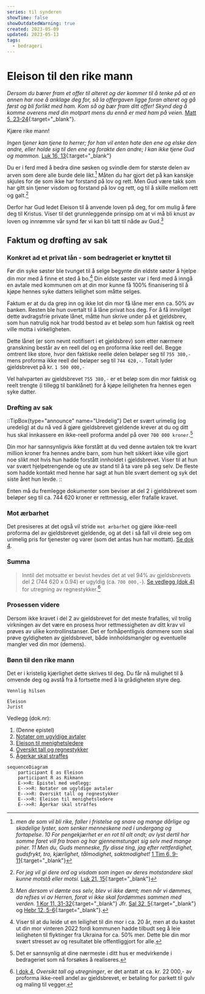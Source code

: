 ```yaml
---
series: til synderen
showTime: false
showOutdatedWarning: true
created: 2023-05-09
updated: 2023-05-13
tags:
  - bedrageri
---
```


# Eleison til den rike mann
_Dersom du bærer fram et offer til alteret og der kommer til å tenke på at en annen har noe å anklage deg for, så la offergaven ligge foran alteret og gå først og bli forlikt med ham. Kom så og bær fram ditt offer! Skynd deg å komme overens med din motpart mens du ennå er med ham på veien._ [Matt 5, 23-24](https://no.bibelsite.com/matthew/5-23.htm){:target="_blank"}.

Kjære rike mann! 

_Ingen tjener kan tjene to herrer; for han vil enten hate den ene og elske den andre, eller holde sig til den ene og forakte den andre; I kan ikke tjene Gud og mammon._ [Luk 16, 13](https://no.bibelsite.com/luke/16-13.htm){:target="_blank"}

Du er i ferd med å bedra dine søsken og svindle dem for største delen av arven som dere alle burde dele likt.[^1] Måten du har gjort det på kan kanskje skjules for de som ikke har forstand på lov og rett. Men Gud være takk som har gitt sin tjener visdom og forstand på lov og rett, og til å skille mellom rett og galt.[^2]

Derfor har Gud ledet Eleison til å anvende loven på deg, for om mulig å føre deg til Kristus. Viser til det grunnleggende prinsipp om at vi må bli knust av loven og innrømme vår synd før vi kan bli tatt til nåde av Gud.[^3]

## Faktum og drøfting av sak
### Konkret ad et privat lån - som bedrageriet er knyttet til
Før din syke søster ble tvunget til å selge begynte din eldste søster å hjelpe din mor med å finne et sted å bo.[^4] Din eldste søster var i ferd med å inngå en avtale med kommunen om at din mor kunne få 100% finanisering til å kjøpe hennes syke datters leilighet som måtte selges.

Faktum er at du da grep inn og ikke lot din mor få låne mer enn ca. 50% av banken. Resten ble hun overtalt til å låne privat hos deg. For å få innvilget dette avdragsfrie private lånet, måtte hun skrive under på et gjeldsbrev, som hun natrulig nok har trodd bestod av et beløp som hun faktisk og reelt ville motta i virkeligheten. 

Dette lånet (er som nevnt notifisert i et gjeldsbrev) som etter nærmere granskning består av en reell del og en proforma ikke reell del. Begge omtrent like store, hvor den faktiske reelle delen beløper seg til `755 380,-` mens proforma ikke reell del beløper seg til `744 620,-`. Totalt lyder gjeldsbrevet på kr. `1 500 000,-`

Vel halvparten av gjeldsbrevet `755 380,-` er et beløp som din mor faktisk og reelt trengte (i tillegg til banklånet) for å kjøpe leiligheten fra hennes egen syke datter.

### Drøfting av sak
::TipBox{type="announce" name="Uredelig"}
Det er svært urimelig (og uredelig) at du nå ved å gjøre gjeldsbrevet gjeldende krever at du og ditt hus skal innkassere en ikke-reell proforma andel på over `700 000 kroner`.[^5] 

Din mor har sannsynligvis ikke forstått at du ved denne avtalen tok tre kvart million kroner fra hennes andre barn, som hun helt sikkert ikke ville gjort noe slikt mot hvis hun hadde forstått innholdet i gjeldsbrevet. Viser til at hun var svært hjelpetrengende og ute av stand til å ta vare på seg selv. De fleste som hadde kontakt med henne har sagt at hun ble svært dement og syk det siste året hun levde.
::

Enten må du fremlegge dokumenter som beviser at del 2 i gjeldsbrevet som beløper seg til ca. 744 620 kroner er rettmessig, eller frafalle kravet.

### Mot ærbarhet
Det presiseres at det også vil stride `mot ærbarhet` og gjøre ikke-reell proforma del av gjeldsbrevet gjeldende, og at det i så fall vil dreie seg om urimelig pris for tjenester og varer (som det antas hun har mottatt). [Se dok 4](/article/griskhet/vedlegg-tall-og-regnestykker).

### Summa
> Inntil det motsatte er bevist hevdes det at vel 94% av gjeldsbrevets del 2 (744 620 x 0.94) er ugyldig (ca. `700 000,-`). [ Se vedlegg (dok 4)](/article/griskhet/vedlegg-tall-og-regnestykker) for utregning av regnestykker.[^6]

### Prosessen videre
Dersom ikke kravet i del 2 av gjeldsbrevet for det meste frafalles, vil trolig virkningen av det være en prosess hvor rettmessigheten av ditt krav vil prøves av ulike kontrollinstanser. Det er forhåpentligvis dommere som skal prøve gyldigheten av gjeldsbrevet, både innholdsmangler og eventuelle mangler ved din mor (demens).

### Bønn til den rike mann
Det er i kristelig kjærlighet dette skrives til deg. Du får nå mulighet til å omvende deg og avstå fra å fortsette med å la grådigheten styre deg. 

```
Vennlig hilsen

Eleison
Jurist
```

Vedlegg (dok.nr):  

1. (Denne epistel)
2. [Notater om ugyldige avtaler](/article/griskhet/vedlegg-om-ugyldige-avtaler)
3. [Eleison til menighetsledere](/article/griskhet/eleison-til-menighetsledere)
4. [Oversikt tall og regnestykker](/article/griskhet/vedlegg-tall-og-regnestykker)
5. [Ågerkar skal straffes](/article/griskhet/eleison-til-menigheten)

```mermaid
sequenceDiagram
    participant E as Eleison
    participant R as Rikmann
    E->>R: Epistel med vedlegg:
    E-->>R: Notater om ugyldige avtaler
    E-->>R: Oversikt tall og regnestykker
    E-->>R: Eleison til menighetsledere
    E-->>R: Ågerkar skal straffes
```

[^1]: _men de som vil bli rike, faller i fristelse og snare og mange dårlige og skadelige lyster, som senker menneskene ned i undergang og fortapelse. 10 For pengekjærhet er en rot til alt ondt; av lyst dertil har somme faret vill fra troen og har gjennemstunget sig selv med mange piner. 11 Men du, Guds menneske, fly disse ting, jag efter rettferdighet, gudsfrykt, tro, kjærlighet, tålmodighet, saktmodighet!_ [1 Tim 6, 9-11](https://no.bibelsite.com/1_timothy/6-9.htm){:target="_blank"}
[^2]: _For jeg vil gi dere ord og visdom som ingen av deres motstandere skal kunne motstå eller motsi._ [Luk 21, 15](https://no.bibelsite.com/luke/21-15.htm){:target="_blank"}
[^3]: _Men dersom vi dømte oss selv, blev vi ikke dømt; men når vi dømmes, da refses vi av Herren, forat vi ikke skal fordømmes sammen med verden._ [1 Kor 11, 31-32](https://no.bibelsite.com/1_corinthians/11-31.htm){:target="_blank"} Jfr. [Sal 32, 5](https://no.bibelsite.com/psalms/32-5.htm){:target="_blank"} og [Hebr 12, 5-6](https://no.bibelsite.com/hebrews/12-5.htm){:target="_blank"}.
[^4]: Viser til at du leide ut en leilighet til din mor i ca. 20 år, men at du kastet ut din mor vinteren 2022 fordi kommunen hadde tilbudt seg å leie leiligheten til flyktinger fra Ukraina for ca. 50% mer. Dette ble din mor svært stresset av og resultatet ble offentliggjort for alle. 
[^5]: Det er sannsynlig at dine nærmeste i ditt hus er medvirkende i bedrageriet som nå forsøkes å realiseres.
[^6]: [I dok 4](/article/griskhet/vedlegg-tall-og-regnestykker), _Oversikt tall og utregninger_, er det antatt at ca. kr. 22 000,- av proforma ikke-reell andel av gjeldsbrevet, er betaling for parkett til gulv og maling til vegger.